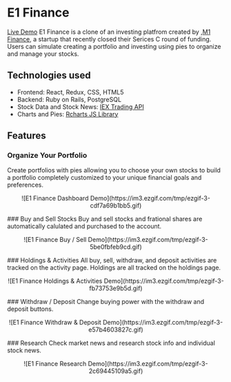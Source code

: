# E1 Finance

[Live Demo](https://e1finance.herokuapp.com/#/)
E1 Finance is a clone of an investing platfrom created by ,[M1 Finance](https://www.m1finance.com/), a startup that recently closed their Serices C round of funding. Users can simulate creating a portfolio and investing using pies to organize and manage your stocks. 

## Technologies used
* Frontend: React, Redux, CSS, HTML5
* Backend: Ruby on Rails, PostgreSQL
* Stock Data and Stock News: [IEX Trading API](https://iexcloud.io/)
* Charts and Pies: [Rcharts JS Library](http://recharts.org/en-US/)

## Features
### Organize Your Portfolio
Create portfolios with pies allowing you to choose your own stocks to build a portfolio completely customized to your unique financial goals and preferences.
<p align="center">
  ![E1 Finance Dashboard Demo](https://im3.ezgif.com/tmp/ezgif-3-cdf7a69b1bb5.gif)
</p>
### Buy and Sell Stocks
Buy and sell stocks and frational shares are automatically calulated and purchased to the account.
<p align="center">
  ![E1 Finance Buy / Sell Demo](https://im3.ezgif.com/tmp/ezgif-3-5be0fbfeb9cd.gif)
</p>
### Holdings & Activities
All buy, sell, withdraw, and deposit activities are tracked on the activity page. Holdings are all tracked on the holdings page.
<p align="center">
  ![E1 Finance Holdings & Activities Demo](https://im3.ezgif.com/tmp/ezgif-3-fb73753e9b5d.gif)
</p>
### Withdraw / Deposit
Change buying power with the withdraw and deposit buttons.
<p align="center"><p align="center">
  ![E1 Finance Withdraw & Deposit Demo](https://im3.ezgif.com/tmp/ezgif-3-e57b4603827c.gif)
</p>
### Research
Check market news and research stock info and individual stock news.
<p align="center">
  ![E1 Finance Research Demo](https://im3.ezgif.com/tmp/ezgif-3-2c69445109a5.gif)
</p>

